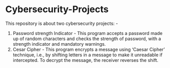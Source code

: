 # Cybersecurity-Projects
This repository is about two cybersecurity projects: -

1) Password strength Indicator - This program accepts a password made up of random characters and checks the strength of password, with a strength indicator and mandatory warnings.
2) Cesar Cipher - This program encrypts a message using ‘Caesar Cipher’ technique, i.e., by shifting letters in a message to make it unreadable if intercepted. To decrypt the message, the receiver reverses the shift.
